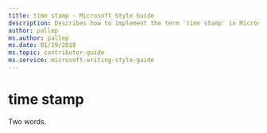 ```yaml
---
title: time stamp - Microsoft Style Guide
description: Describes how to implement the term 'time stamp' in Microsoft content and clarifies to use the term as two separate words.
author: pallep
ms.author: pallep
ms.date: 01/19/2018
ms.topic: contributor-guide
ms.service: microsoft-writing-style-guide
---
```


# time stamp

Two words.
